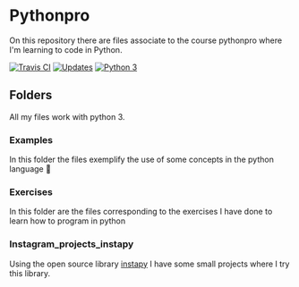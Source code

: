 # Pythonpro
On this repository there are files associate to the course pythonpro where I'm learning to code in Python.

[![Travis CI](https://travis-ci.com/Alfareiza/pythonpro.svg?branch=master)](https://travis-ci.com/Alfareiza/pythonpro)
[![Updates](https://pyup.io/repos/github/Alfareiza/pythonpro/shield.svg)](https://pyup.io/repos/github/Alfareiza/pythonpro/)
[![Python 3](https://pyup.io/repos/github/Alfareiza/pythonpro/python-3-shield.svg)](https://pyup.io/repos/github/Alfareiza/pythonpro/)


## Folders
All my files work with python 3.
### Examples
In this folder the files exemplify the use of some concepts in the python language 🚀

### Exercises
In this folder are the files corresponding to the exercises I have done to learn how to program in python

### Instagram_projects_instapy

 Using the open source library [instapy](https://github.com/timgrossmann/InstaPy/blob/master/DOCUMENTATION.md) I have some small projects where I try this library. 




